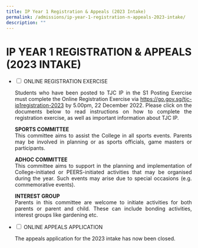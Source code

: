 ```yaml
---
title: IP Year 1 Registration & Appeals (2023 Intake)
permalink: /admissions/ip-year-1-registration-n-appeals-2023-intake/
description: ""
---
```

# IP YEAR 1 REGISTRATION & APPEALS (2023 INTAKE)

<ul class="jekyllcodex_accordion">
  <li>
    <input type="checkbox" id="accordion1">
    <label for="accordion1">ONLINE REGISTRATION EXERCISE</label>
    <div>
			<p style="text-align: justify;">Students who have been posted to TJC IP in the S1 Posting Exercise must complete the Online Registration Exercise via <a href="https://go.gov.sg/tjc-ip1registration-2023">https://go.gov.sg/tjc-ip1registration-2023</a> by 5.00pm, 22 December 2022. Please click on the documents below to read instructions on how to complete the registration exercise, as well as important information about TJC IP.</p>
			<p style="text-align: justify;"><b>SPORTS COMMITTEE</b><br>This committee aims to assist the College in all sports events. Parents may be involved in planning or as sports officials, game masters or participants.</p>
			<p style="text-align: justify;"><b>ADHOC COMMITTEE</b><br>This committee aims to support in the planning and implementation of College-initiated or PEERS-initiated activities that may be organised during the year. Such events may arise due to special occasions (e.g. commemorative events).</p>
			<p style="text-align: justify;"><b>INTEREST GROUP</b><br>Parents in this committee are welcome to initiate activities for both parents or parent and child. These can include bonding activities, interest groups like gardening etc.</p>
    </div>
	</li> 
  <li>
    <input type="checkbox" id="accordion2">
    <label for="accordion2">ONLINE APPEALS APPLICATION</label>
    <div>
			<p style="text-align: justify;">The appeals application for the 2023 intake has now been closed. </p>
    </div>
	</li> 
	</ul>